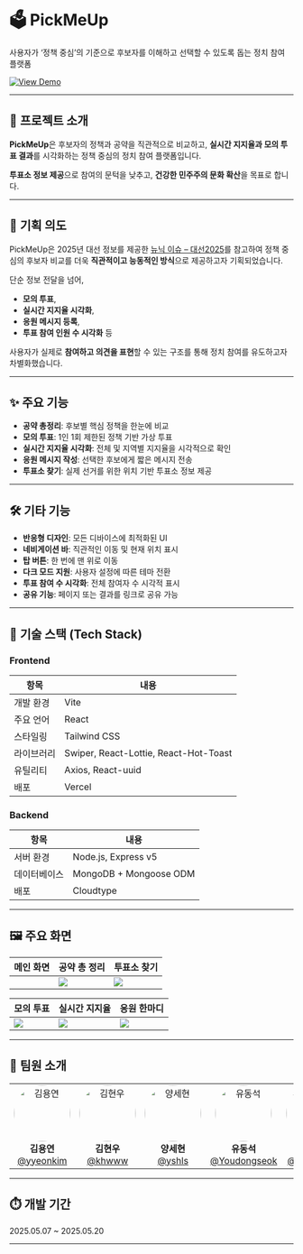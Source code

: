 # 🗳️ PickMeUp 

사용자가 ‘정책 중심’의 기준으로
 후보자를 이해하고 선택할 수 있도록 돕는 정치 참여 플랫폼

 [![View Demo](https://img.shields.io/badge/🚀%20View%20Demo-Click%20Here-black)](https://pickmeup-plum.vercel.app/)


---

## 📌 프로젝트 소개

**PickMeUp**은 후보자의 정책과 공약을 직관적으로 비교하고, **실시간 지지율과 모의 투표 결과**를 시각화하는 정책 중심의 정치 참여 플랫폼입니다.

**투표소 정보 제공**으로 참여의 문턱을 낮추고, **건강한 민주주의 문화 확산**을 목표로 합니다.

---
## 🎯 기획 의도

PickMeUp은 2025년 대선 정보를 제공한 [뉴닉 이슈 – 대선2025](https://newneek.co/issue/election2025)를 참고하여 정책 중심의 후보자 비교를 더욱 **직관적이고 능동적인 방식**으로 제공하고자 기획되었습니다.

단순 정보 전달을 넘어,  
- **모의 투표**,  
- **실시간 지지율 시각화**,  
- **응원 메시지 등록**,  
- **투표 참여 인원 수 시각화** 등

사용자가 실제로 **참여하고 의견을 표현**할 수 있는 구조를 통해 정치 참여를 유도하고자 차별화했습니다.

---

## ✨ 주요 기능

- **공약 총정리**: 후보별 핵심 정책을 한눈에 비교
- **모의 투표**: 1인 1회 제한된 정책 기반 가상 투표
- **실시간 지지율 시각화**: 전체 및 지역별 지지율을 시각적으로 확인
- **응원 메시지 작성**: 선택한 후보에게 짧은 메시지 전송
- **투표소 찾기**: 실제 선거를 위한 위치 기반 투표소 정보 제공

---

## 🛠️ 기타 기능

- **반응형 디자인**: 모든 디바이스에 최적화된 UI
- **네비게이션 바**: 직관적인 이동 및 현재 위치 표시
- **탑 버튼**: 한 번에 맨 위로 이동
- **다크 모드 지원**: 사용자 설정에 따른 테마 전환
- **투표 참여 수 시각화**: 전체 참여자 수 시각적 표시
- **공유 기능**: 페이지 또는 결과를 링크로 공유 가능


---

## 🧰 기술 스택 (Tech Stack)

### Frontend

| 항목 | 내용 |
|------|------|
| 개발 환경 | Vite |
| 주요 언어 | React |
| 스타일링 | Tailwind CSS |
| 라이브러리 | Swiper, React-Lottie, React-Hot-Toast |
| 유틸리티 | Axios, React-uuid |
| 배포 | Vercel |

### Backend

| 항목 | 내용 |
|------|------|
| 서버 환경 | Node.js, Express v5 |
| 데이터베이스 | MongoDB + Mongoose ODM |
| 배포 | Cloudtype |
---

## 🖼️ 주요 화면


| 메인 화면 | 공약 총 정리 | 투표소 찾기 |
|-----------|------------|-------------|
| ![]() | ![](./assets/screen2.png) | ![](./assets/screen3.png) |

| 모의 투표 | 실시간 지지율  | 응원 한마디 |
|---------------|--------------|---------------|
| ![](./assets/screen4.png) | ![](./assets/screen5.png) | ![](./assets/screen6.png) |


---

## 👥 팀원 소개 

<div align="center">

<table>
  <tr>
    <td align="center">
      <img src="https://github.com/yyeonkim.png?size=100" width="100" height="100" alt="김용연" style="border-radius: 50%" /><br/>
      <strong>김용연</strong><br/>
      <a href="https://github.com/yyeonkim">@yyeonkim</a>
    </td>
    <td align="center">
      <img src="https://github.com/khwww.png?size=100" width="100" height="100" alt="김현우" style="border-radius: 50%" /><br/>
      <strong>김현우</strong><br/>
      <a href="https://github.com/khwww">@khwww</a>
    </td>
    <td align="center">
      <img src="https://github.com/yshls.png?size=100" width="100" height="100" alt="양세현" style="border-radius: 50%" /><br/>
      <strong>양세현</strong><br/>
      <a href="https://github.com/yshls">@yshls</a>
    </td>
    <td align="center">
      <img src="https://github.com/Youdongseok.png?size=100" width="100" height="100" alt="유동석" style="border-radius: 50%" /><br/>
      <strong>유동석</strong><br/>
      <a href="https://github.com/Youdongseok">@Youdongseok</a>
    </td>
    <td align="center">
      <img src="https://github.com/Hanyeojun.png?size=100" width="100" height="100" alt="한여준" style="border-radius: 50%" /><br/>
      <strong>한여준</strong><br/>
      <a href="https://github.com/Hanyeojun">@Hanyeojun</a>
    </td>
  </tr>
</table>

</div>


</div>

---

## ⏱️ 개발 기간

2025.05.07 ~ 2025.05.20

---



